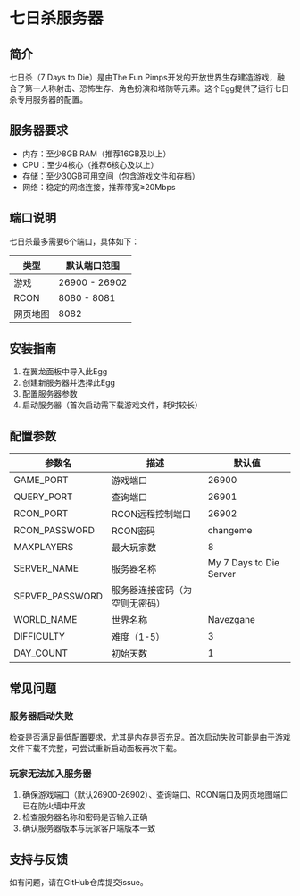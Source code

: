 # 七日杀服务器

## 简介

七日杀（7 Days to Die）是由The Fun Pimps开发的开放世界生存建造游戏，融合了第一人称射击、恐怖生存、角色扮演和塔防等元素。这个Egg提供了运行七日杀专用服务器的配置。

## 服务器要求

- 内存：至少8GB RAM（推荐16GB及以上）
- CPU：至少4核心（推荐6核心及以上）
- 存储：至少30GB可用空间（包含游戏文件和存档）
- 网络：稳定的网络连接，推荐带宽≥20Mbps

## 端口说明

七日杀最多需要6个端口，具体如下：

| 类型   | 默认端口范围 |
|--------|--------------|
| 游戏   | 26900 - 26902 |
| RCON   | 8080 - 8081   |
| 网页地图 | 8082         |

## 安装指南

1. 在翼龙面板中导入此Egg
2. 创建新服务器并选择此Egg
3. 配置服务器参数
4. 启动服务器（首次启动需下载游戏文件，耗时较长）

## 配置参数

| 参数名         | 描述                                  | 默认值                      |
|----------------|---------------------------------------|-----------------------------|
| GAME_PORT      | 游戏端口                              | 26900                       |
| QUERY_PORT     | 查询端口                              | 26901                       |
| RCON_PORT      | RCON远程控制端口                      | 26902                       |
| RCON_PASSWORD  | RCON密码                              | changeme                    |
| MAXPLAYERS     | 最大玩家数                            | 8                           |
| SERVER_NAME    | 服务器名称                            | My 7 Days to Die Server     |
| SERVER_PASSWORD| 服务器连接密码（为空则无密码）        |                             |
| WORLD_NAME     | 世界名称                              | Navezgane                   |
| DIFFICULTY     | 难度（1-5）                           | 3                           |
| DAY_COUNT      | 初始天数                              | 1                           |

## 常见问题

### 服务器启动失败

检查是否满足最低配置要求，尤其是内存是否充足。首次启动失败可能是由于游戏文件下载不完整，可尝试重新启动面板再次下载。

### 玩家无法加入服务器

1. 确保游戏端口（默认26900-26902）、查询端口、RCON端口及网页地图端口已在防火墙中开放
2. 检查服务器名称和密码是否输入正确
3. 确认服务器版本与玩家客户端版本一致

## 支持与反馈

如有问题，请在GitHub仓库提交issue。
